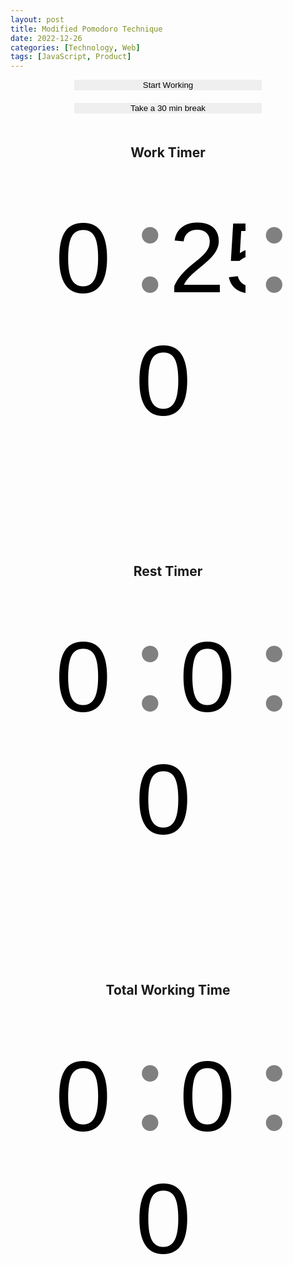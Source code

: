 ```yaml
---
layout: post
title: Modified Pomodoro Technique
date: 2022-12-26
categories: [Technology, Web]
tags: [JavaScript, Product]
---
```


<audio id="audio"></audio>

<div id="buttons">
<input id="switch_mode_button" type="button" value="Start Working" onclick="switch_mode()">
<input id="take_lunch_button" type="button" value="Take a 30 min break" onclick="take_lunch()">
</div>

<div id="forms">
<h2>Work Timer</h2>
<form name="work_timer">
<input type="number" value=0 readonly>:<input type="number" value=25 readonly>:<input type="number" value=0 readonly>
<!-- <input id="working_hour" value=0>hour<input id="working_min" value=25>min<input id="working_sec" value=0>sec -->
</form>

<h2>Rest Timer</h2>
<form name="rest_timer">
<input type="number" value=0 readonly>:<input type="number" value=0 readonly>:<input type="number" value=0 readonly>
<!-- <input id="rest_hour" value=0>hour<input id="rest_min" value=0>min<input id="rest_sec" value=0>sec -->
</form>

<h2>Total Working Time</h2>
<form name="total_working_timer">
<input type="number" value=0 readonly>:<input type="number" value=0 readonly>:<input type="number" value=0 readonly>
<!-- <input id="rest_hour" value=0>hour<input id="rest_min" value=0>min<input id="rest_sec" value=0>sec -->
</form>
</div>

<script type="text/javascript" src="./assets/js/timer.js"></script>

<style>
input {
  border: none;
}

form {
  font-size: 5vmax;
  color: gray;
}

input[type="number"] {
  /* width: 200px; */
  width: 28%;
  background: none;
  /* font-size: 100px; */
  font-size: 4vmax;
  text-align: center;
}

input[type="button"] {
  /* width: 45%; */
  width: 300px;
  max-width: 90%;
  margin-right: 20px;
  margin-left: 20px;
  margin-bottom: 20px;
}

#buttons {
  text-align: center;
}

#forms {
  text-align: center;
}

</style>
